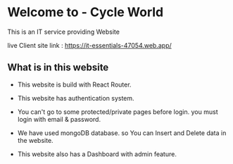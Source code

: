 # Welcome to - Cycle World
This is an IT service providing Website


 live Client site link : https://it-essentials-47054.web.app/


## What is in this website 
- This website is build with React Router.

- This website has authentication system. 

- You can't go to some protected/private pages before login. you must login with email & password.

- We have used mongoDB database. so You can Insert and Delete data in the website.

- This website also has a Dashboard with admin feature.
